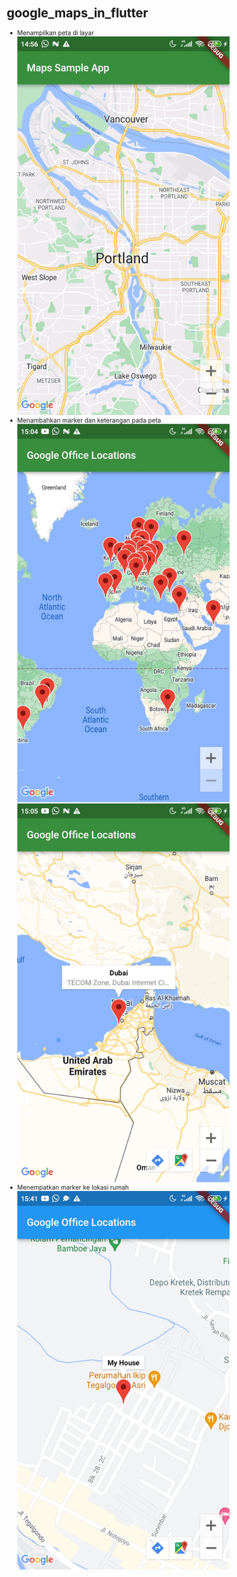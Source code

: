 # google_maps_in_flutter

- Menampilkan peta di layar
![1](images/1.jpeg)
- Menambahkan marker dan keterangan pada peta
![2](images/2.jpeg)
![2-1](images/2-1.jpeg)
- Menempatkan marker ke lokasi rumah 
![3](images/3.jpeg)
